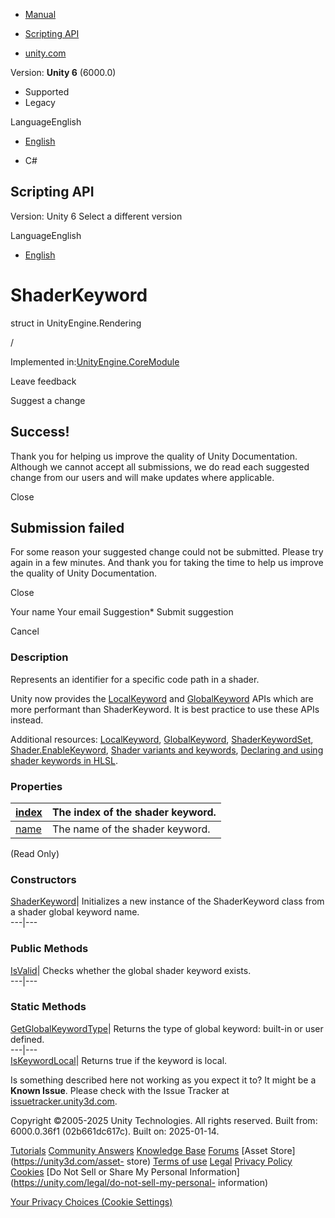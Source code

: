 [ ]()

  * [Manual](../Manual/index.html)
  * [Scripting API](../ScriptReference/index.html)

  * [unity.com](https://unity.com/)

Version: **Unity 6** (6000.0)

  * Supported
  * Legacy

LanguageEnglish

  * [English]()

  * C#

[ ](https://docs.unity3d.com)

## Scripting API

Version: Unity 6 Select a different version

LanguageEnglish

  * [English]()

# ShaderKeyword

struct in UnityEngine.Rendering

/

Implemented in:[UnityEngine.CoreModule](UnityEngine.CoreModule.html)

Leave feedback

Suggest a change

## Success!

Thank you for helping us improve the quality of Unity Documentation. Although
we cannot accept all submissions, we do read each suggested change from our
users and will make updates where applicable.

Close

## Submission failed

For some reason your suggested change could not be submitted. Please <a>try
again</a> in a few minutes. And thank you for taking the time to help us
improve the quality of Unity Documentation.

Close

Your name Your email Suggestion* Submit suggestion

Cancel

[ ]()

### Description

Represents an identifier for a specific code path in a shader.

Unity now provides the [LocalKeyword](Rendering.LocalKeyword.html) and
[GlobalKeyword](Rendering.GlobalKeyword.html) APIs which are more performant
than ShaderKeyword. It is best practice to use these APIs instead.  
  
Additional resources: [LocalKeyword](Rendering.LocalKeyword.html),
[GlobalKeyword](Rendering.GlobalKeyword.html),
[ShaderKeywordSet](Rendering.ShaderKeywordSet.html),
[Shader.EnableKeyword](Shader.EnableKeyword.html), [Shader variants and
keywords](../Manual/shader-variants-and-keywords.html), [Declaring and using
shader keywords in HLSL](../Manual/SL-MultipleProgramVariants.html).

### Properties

[index](Rendering.ShaderKeyword-index.html)| The index of the shader keyword.  
---|---  
[name](Rendering.ShaderKeyword-name.html)| The name of the shader keyword.
(Read Only)  
  
### Constructors

[ShaderKeyword](Rendering.ShaderKeyword-ctor.html)| Initializes a new instance
of the ShaderKeyword class from a shader global keyword name.  
---|---  
  
### Public Methods

[IsValid](Rendering.ShaderKeyword.IsValid.html)| Checks whether the global
shader keyword exists.  
---|---  
  
### Static Methods

[GetGlobalKeywordType](Rendering.ShaderKeyword.GetGlobalKeywordType.html)|
Returns the type of global keyword: built-in or user defined.  
---|---  
[IsKeywordLocal](Rendering.ShaderKeyword.IsKeywordLocal.html)| Returns true if
the keyword is local.  
  
Is something described here not working as you expect it to? It might be a
**Known Issue**. Please check with the Issue Tracker at
[issuetracker.unity3d.com](https://issuetracker.unity3d.com).

Copyright ©2005-2025 Unity Technologies. All rights reserved. Built from:
6000.0.36f1 (02b661dc617c). Built on: 2025-01-14.

[Tutorials](https://unity3d.com/learn) [Community
Answers](https://answers.unity3d.com) [Knowledge
Base](https://support.unity3d.com/hc/en-us)
[Forums](https://forum.unity3d.com) [Asset Store](https://unity3d.com/asset-
store) [Terms of use](https://docs.unity3d.com/Manual/TermsOfUse.html)
[Legal](https://unity.com/legal) [Privacy
Policy](https://unity.com/legal/privacy-policy)
[Cookies](https://unity.com/legal/cookie-policy) [Do Not Sell or Share My
Personal Information](https://unity.com/legal/do-not-sell-my-personal-
information)

[Your Privacy Choices (Cookie Settings)](javascript:void\(0\);)

